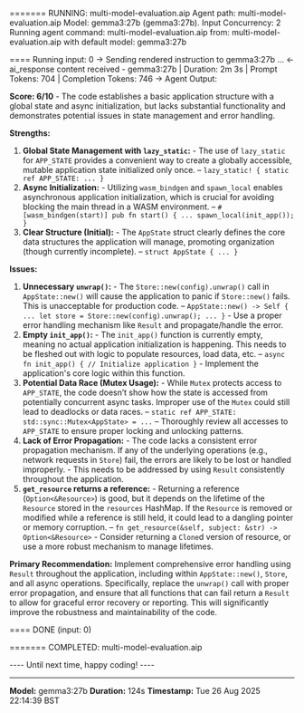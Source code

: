 
======= RUNNING: multi-model-evaluation.aip
     Agent path: multi-model-evaluation.aip
Model: gemma3:27b (gemma3:27b). Input Concurrency: 2
Running agent command: multi-model-evaluation.aip
                 from: multi-model-evaluation.aip
   with default model: gemma3:27b

==== Running input: 0
-> Sending rendered instruction to gemma3:27b ...
<- ai_response content received - gemma3:27b | Duration: 2m 3s | Prompt Tokens: 704 | Completion Tokens: 746
-> Agent Output:

**Score: 6/10** - The code establishes a basic application structure with a global state and async initialization, but lacks substantial functionality and demonstrates potential issues in state management and error handling.

**Strengths:**
1. **Global State Management with `lazy_static`:** - The use of `lazy_static` for `APP_STATE` provides a convenient way to create a globally accessible, mutable application state initialized only once. – `lazy_static! { static ref APP_STATE: ... }`
2. **Async Initialization:** - Utilizing `wasm_bindgen` and `spawn_local` enables asynchronous application initialization, which is crucial for avoiding blocking the main thread in a WASM environment. – `#[wasm_bindgen(start)] pub fn start() { ... spawn_local(init_app()); }`
3. **Clear Structure (Initial):** - The `AppState` struct clearly defines the core data structures the application will manage, promoting organization (though currently incomplete). – `struct AppState { ... }`

**Issues:**
1. **Unnecessary `unwrap()`:** - The `Store::new(config).unwrap()` call in `AppState::new()` will cause the application to panic if `Store::new()` fails. This is unacceptable for production code. – `AppState::new() -> Self { ... let store = Store::new(config).unwrap(); ... }` - Use a proper error handling mechanism like `Result` and propagate/handle the error.
2. **Empty `init_app()`:** - The `init_app()` function is currently empty, meaning no actual application initialization is happening. This needs to be fleshed out with logic to populate resources, load data, etc. – `async fn init_app() { // Initialize application }` - Implement the application's core logic within this function.
3. **Potential Data Race (Mutex Usage):** - While `Mutex` protects access to `APP_STATE`, the code doesn’t show how the state is accessed from potentially concurrent async tasks. Improper use of the `Mutex` could still lead to deadlocks or data races. – `static ref APP_STATE: std::sync::Mutex<AppState> = ...` – Thoroughly review all accesses to `APP_STATE` to ensure proper locking and unlocking patterns.
4. **Lack of Error Propagation:** - The code lacks a consistent error propagation mechanism. If any of the underlying operations (e.g., network requests in `Store`) fail, the errors are likely to be lost or handled improperly. - This needs to be addressed by using `Result` consistently throughout the application.
5. **`get_resource` returns a reference:** - Returning a reference (`Option<&Resource>`) is good, but it depends on the lifetime of the `Resource` stored in the `resources` HashMap. If the `Resource` is removed or modified while a reference is still held, it could lead to a dangling pointer or memory corruption. – `fn get_resource(&self, subject: &str) -> Option<&Resource>` - Consider returning a `Clone`d version of resource, or use a more robust mechanism to manage lifetimes.

**Primary Recommendation:** Implement comprehensive error handling using `Result` throughout the application, including within `AppState::new()`, `Store`, and all async operations. Specifically, replace the `unwrap()` call with proper error propagation, and ensure that all functions that can fail return a `Result` to allow for graceful error recovery or reporting. This will significantly improve the robustness and maintainability of the code.

==== DONE (input: 0)

======= COMPLETED: multi-model-evaluation.aip

---- Until next time, happy coding! ----

---
**Model:** gemma3:27b
**Duration:** 124s
**Timestamp:** Tue 26 Aug 2025 22:14:39 BST
